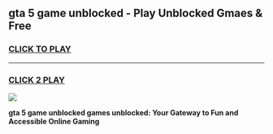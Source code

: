 
## gta 5 game unblocked - Play Unblocked Gmaes & Free
<h3>
<a href="https://news.freeplayer.one?title=gta_5_game_unblocked&ref=23F">CLICK TO PLAY</a></h3>
<hr>

<h3>
<a href="https://news.freeplayer.one?title=gta_5_game_unblocked&ref=23F">CLICK 2 PLAY</a>
  
</h3>

<a href="https://news.freeplayer.one?title=gta_5_game_unblocked&ref=23F/"><img src="https://clearcache.store/games.png"></a>


**gta 5 game unblocked games unblocked: Your Gateway to Fun and Accessible Online Gaming**
